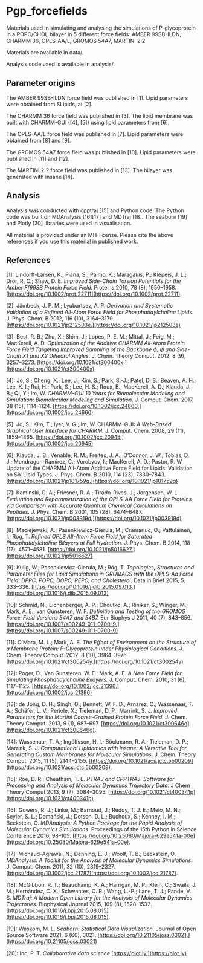 # Pgp_forcefields

Materials used in simulating and analysing the simulations of P-glycoprotein in a POPC/CHOL bilayer in 5 different force fields: AMBER 99SB-ILDN, CHARMM 36, OPLS-AA/L, GROMOS 54A7, MARTINI 2.2

Materials are available in data/.

Analysis code used is available in analysis/.

## Parameter origins

The AMBER 99SB-ILDN force field was published in [1]. Lipid parameters were obtained from SLipids, at [2].


The CHARMM 36 force field was published in [3]. The lipid membrane was built with CHARMM-GUI ([4], [5]) using lipid parameters from [6].

The OPLS-AA/L force field was published in [7]. Lipid parameters were obtained from [8] and [9].

The GROMOS 54A7 force field was published in [10]. Lipid parameters were published in [11] and [12].

The MARTINI 2.2 force field was published in [13]. The bilayer was generated with insane [14].

## Analysis

Analysis was conducted with cpptraj [15] and Python code. The Python code was built on MDAnalysis [16][17] and MDTraj [18]. The seaborn [19] and Plotly [20] libraries were used in visualisation. 

All material is provided under an MIT license. Please cite the above references if you use this material in published work.

## References

[1]: Lindorff-Larsen, K.; Piana, S.; Palmo, K.; Maragakis, P.; Klepeis, J. L.; Dror, R. O.; Shaw, D. E. *Improved Side-Chain Torsion Potentials for the Amber Ff99SB Protein Force Field.* Proteins 2010, 78 (8), 1950–1958. [https://doi.org/10.1002/prot.22711](https://doi.org/10.1002/prot.22711).

[2]: Jämbeck, J. P. M.; Lyubartsev, A. P. *Derivation and Systematic Validation of a Refined All-Atom Force Field for Phosphatidylcholine Lipids.* J. Phys. Chem. B 2012, 116 (10), 3164–3179. [https://doi.org/10.1021/jp212503e.](https://doi.org/10.1021/jp212503e)

[3]: Best, R. B.; Zhu, X.; Shim, J.; Lopes, P. E. M.; Mittal, J.; Feig, M.; MacKerell, A. D. *Optimization of the Additive CHARMM All-Atom Protein Force Field Targeting Improved Sampling of the Backbone ϕ, ψ and Side-Chain Χ1 and Χ2 Dihedral Angles.* J. Chem. Theory Comput. 2012, 8 (9), 3257–3273. [https://doi.org/10.1021/ct300400x.](https://doi.org/10.1021/ct300400x)

[4]: Jo, S.; Cheng, X.; Lee, J.; Kim, S.; Park, S.-J.; Patel, D. S.; Beaven, A. H.; Lee, K. I.; Rui, H.; Park, S.; Lee, H. S.; Roux, B.; MacKerell, A. D.; Klauda, J. B.; Qi, Y.; Im, W. *CHARMM-GUI 10 Years for Biomolecular Modeling and Simulation: Biomolecular Modeling and Simulation.* J. Comput. Chem. 2017, 38 (15), 1114–1124. [https://doi.org/10.1002/jcc.24660.](https://doi.org/10.1002/jcc.24660)

[5]: Jo, S.; Kim, T.; Iyer, V. G.; Im, W. CHARMM-GUI: *A Web-Based Graphical User Interface for CHARMM.* J. Comput. Chem. 2008, 29 (11), 1859–1865. [https://doi.org/10.1002/jcc.20945.](https://doi.org/10.1002/jcc.20945)

[6]: Klauda, J. B.; Venable, R. M.; Freites, J. A.; O’Connor, J. W.; Tobias, D. J.; Mondragon-Ramirez, C.; Vorobyov, I.; MacKerell, A. D.; Pastor, R. W. Update of the CHARMM All-Atom Additive Force Field for Lipids: Validation on Six Lipid Types. J. Phys. Chem. B 2010, 114 (23), 7830–7843. [https://doi.org/10.1021/jp101759q.](https://doi.org/10.1021/jp101759q)

[7]: Kaminski, G. A.; Friesner, R. A.; Tirado-Rives, J.; Jorgensen, W. L. *Evaluation and Reparametrization of the OPLS-AA Force Field for Proteins via Comparison with Accurate Quantum Chemical Calculations on Peptides.* J. Phys. Chem. B 2001, 105 (28), 6474–6487. [https://doi.org/10.1021/jp003919d.](https://doi.org/10.1021/jp003919d)

[8]: Maciejewski, A.; Pasenkiewicz-Gierula, M.; Cramariuc, O.; Vattulainen, I.; Rog, T. *Refined OPLS All-Atom Force Field for Saturated Phosphatidylcholine Bilayers at Full Hydration.* J. Phys. Chem. B 2014, 118 (17), 4571–4581. [https://doi.org/10.1021/jp5016627.](https://doi.org/10.1021/jp5016627)


[9]: Kulig, W.; Pasenkiewicz-Gierula, M.; Róg, T. *Topologies, Structures and Parameter Files for Lipid Simulations in GROMACS with the OPLS-Aa Force Field: DPPC, POPC, DOPC, PEPC, and Cholesterol.* Data in Brief 2015, 5, 333–336. [https://doi.org/10.1016/j.dib.2015.09.013.](https://doi.org/10.1016/j.dib.2015.09.013)

[10]: Schmid, N.; Eichenberger, A. P.; Choutko, A.; Riniker, S.; Winger, M.; Mark, A. E.; van Gunsteren, W. F. *Definition and Testing of the GROMOS Force-Field Versions 54A7 and 54B7.* Eur Biophys J 2011, 40 (7), 843–856. [https://doi.org/10.1007/s00249-011-0700-9.](https://doi.org/10.1007/s00249-011-0700-9)

[11]: O’Mara, M. L.; Mark, A. E. *The Effect of Environment on the Structure of a Membrane Protein: P-Glycoprotein under Physiological Conditions.* J. Chem. Theory Comput. 2012, 8 (10), 3964–3976. [https://doi.org/10.1021/ct300254y.](https://doi.org/10.1021/ct300254y)

[12]: Poger, D.; Van Gunsteren, W. F.; Mark, A. E. *A New Force Field for Simulating Phosphatidylcholine Bilayers.* J. Comput. Chem. 2010, 31 (6), 1117–1125. [https://doi.org/10.1002/jcc.21396.](https://doi.org/10.1002/jcc.21396)

[13]: de Jong, D. H.; Singh, G.; Bennett, W. F. D.; Arnarez, C.; Wassenaar, T. A.; Schäfer, L. V.; Periole, X.; Tieleman, D. P.; Marrink, S. J. *Improved Parameters for the Martini Coarse-Grained Protein Force Field.* J. Chem. Theory Comput. 2013, 9 (1), 687–697. [https://doi.org/10.1021/ct300646g](https://doi.org/10.1021/ct300646g).

[14]: Wassenaar, T. A.; Ingólfsson, H. I.; Böckmann, R. A.; Tieleman, D. P.; Marrink, S. J. *Computational Lipidomics with Insane: A Versatile Tool for Generating Custom Membranes for Molecular Simulations.* J. Chem. Theory Comput. 2015, 11 (5), 2144–2155. [https://doi.org/10.1021/acs.jctc.5b00209](https://doi.org/10.1021/acs.jctc.5b00209).

[15]: Roe, D. R.; Cheatham, T. E. *PTRAJ and CPPTRAJ: Software for Processing and Analysis of Molecular Dynamics Trajectory Data.* J Chem Theory Comput 2013, 9 (7), 3084–3095. [https://doi.org/10.1021/ct400341p](https://doi.org/10.1021/ct400341p).

[16]: Gowers, R. J.; Linke, M.; Barnoud, J.; Reddy, T. J. E.; Melo, M. N.; Seyler, S. L.; Domański, J.; Dotson, D. L.; Buchoux, S.; Kenney, I. M.; Beckstein, O. *MDAnalysis: A Python Package for the Rapid Analysis of Molecular Dynamics Simulations*. Proceedings of the 15th Python in Science Conference 2016, 98–105. [https://doi.org/10.25080/Majora-629e541a-00e](https://doi.org/10.25080/Majora-629e541a-00e).

[17]: Michaud-Agrawal, N.; Denning, E. J.; Woolf, T. B.; Beckstein, O. *MDAnalysis: A Toolkit for the Analysis of Molecular Dynamics Simulations.* J. Comput. Chem. 2011, 32 (10), 2319–2327. [https://doi.org/10.1002/jcc.21787](https://doi.org/10.1002/jcc.21787).

[18]: McGibbon, R. T.; Beauchamp, K. A.; Harrigan, M. P.; Klein, C.; Swails, J. M.; Hernández, C. X.; Schwantes, C. R.; Wang, L.-P.; Lane, T. J.; Pande, V. S. *MDTraj: A Modern Open Library for the Analysis of Molecular Dynamics Trajectories.* Biophysical Journal 2015, 109 (8), 1528–1532. [https://doi.org/10.1016/j.bpj.2015.08.015](https://doi.org/10.1016/j.bpj.2015.08.015).

[19]: Waskom, M. L. *Seaborn: Statistical Data Visualization.* Journal of Open Source Software 2021, 6 (60), 3021. [https://doi.org/10.21105/joss.03021.](https://doi.org/10.21105/joss.03021)

[20]: Inc, P. T. *Collaborative data science* [https://plot.ly.](https://plot.ly)
